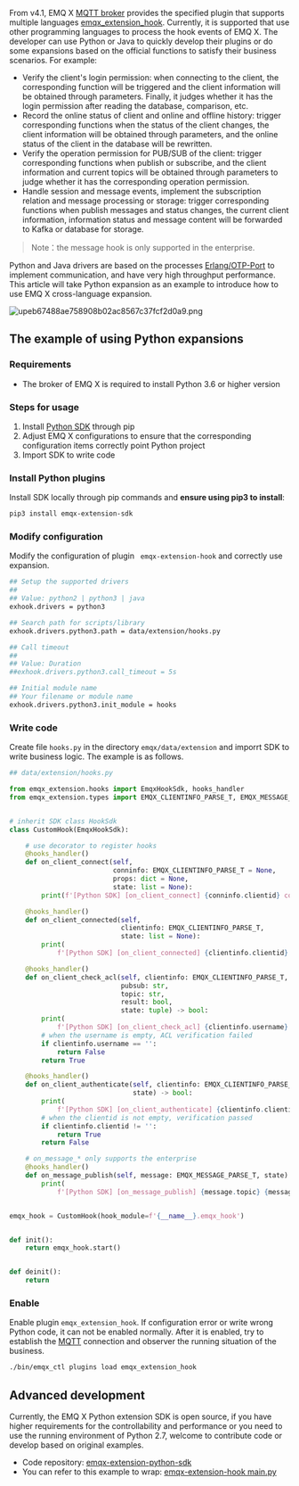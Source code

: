 From v4.1, EMQ X [MQTT broker](https://www.emqx.com/en/products/emqx) provides the specified plugin that supports multiple languages [emqx_extension_hook](https://github.com/emqx/emqx-extension-hook). Currently, it is supported that use other programming languages to process the hook events of EMQ X. The developer can use Python or Java to quickly develop their plugins or do some expansions based on the official functions to satisfy their business scenarios. For example:

- Verify the client's login permission: when connecting to the client, the corresponding function will be triggered and the client information will be obtained through parameters. Finally, it judges whether it has the login permission after reading the database, comparison, etc.
- Record the online status of client and online and offline history: trigger corresponding functions when the status of the client changes, the client information will be obtained through parameters, and the online status of the client in the database will be rewritten.
- Verify the operation permission for PUB/SUB of the client: trigger corresponding functions when publish or subscribe, and the client information and current topics will be obtained through parameters to judge whether it has the corresponding operation permission.
- Handle session and message events, implement the subscription relation and message processing or storage: trigger corresponding functions when publish messages and status changes, the current client information, information status and message content will be forwarded to Kafka or database for storage.

>  Note：the message hook is only supported in the enterprise.



Python and Java drivers are based on the processes [Erlang/OTP-Port](https://erlang.org/doc/tutorial/c_port.html) to implement communication, and have very high throughput performance. This article will take Python expansion as an example to introduce how to use EMQ X cross-language expansion.

![upeb67488ae758908b02ac8567c37fcf2d0a9.png](https://static.emqx.net/images/81aa1ab1028f0e59c08b0a00dc5ade08.png)



## The example of using Python expansions

### Requirements

- The broker of EMQ X is required to install Python 3.6 or higher version

### Steps for usage

1. Install [Python SDK](https://pypi.org/project/emqx-extension-sdk/) through pip
2. Adjust EMQ X configurations to ensure that the corresponding configuration items correctly point Python project
3. Import SDK to write code



### Install Python plugins

Install SDK locally through pip commands and **ensure using pip3 to install**:

```bash
pip3 install emqx-extension-sdk
```



### Modify configuration

Modify the configuration of plugin ` emqx-extension-hook` and correctly use expansion.

```bash
## Setup the supported drivers
##
## Value: python2 | python3 | java
exhook.drivers = python3

## Search path for scripts/library
exhook.drivers.python3.path = data/extension/hooks.py

## Call timeout
##
## Value: Duration
##exhook.drivers.python3.call_timeout = 5s

## Initial module name
## Your filename or module name
exhook.drivers.python3.init_module = hooks
```



### Write code

Create file `hooks.py` in the directory `emqx/data/extension` and imporrt SDK to write business logic. The example is as follows.

```python
## data/extension/hooks.py

from emqx_extension.hooks import EmqxHookSdk, hooks_handler
from emqx_extension.types import EMQX_CLIENTINFO_PARSE_T, EMQX_MESSAGE_PARSE_T


# inherit SDK class HookSdk 
class CustomHook(EmqxHookSdk):

  	# use decorator to register hooks
    @hooks_handler()
    def on_client_connect(self,
                          conninfo: EMQX_CLIENTINFO_PARSE_T = None,
                          props: dict = None,
                          state: list = None):
        print(f'[Python SDK] [on_client_connect] {conninfo.clientid} connecte')

    @hooks_handler()
    def on_client_connected(self,
                            clientinfo: EMQX_CLIENTINFO_PARSE_T,
                            state: list = None):
        print(
            f'[Python SDK] [on_client_connected] {clientinfo.clientid} connected')

    @hooks_handler()
    def on_client_check_acl(self, clientinfo: EMQX_CLIENTINFO_PARSE_T,
                            pubsub: str,
                            topic: str,
                            result: bool,
                            state: tuple) -> bool:
        print(
            f'[Python SDK] [on_client_check_acl] {clientinfo.username} check ACL: {pubsub} {topic}')
        # when the username is empty, ACL verification failed
        if clientinfo.username == '':
            return False
        return True

    @hooks_handler()
    def on_client_authenticate(self, clientinfo: EMQX_CLIENTINFO_PARSE_T, authresult,
                               state) -> bool:
        print(
            f'[Python SDK] [on_client_authenticate] {clientinfo.clientid} authenticate')
        # when the clientid is not empty, verification passed
        if clientinfo.clientid != '':
            return True
        return False

    # on_message_* only supports the enterprise
    @hooks_handler()
    def on_message_publish(self, message: EMQX_MESSAGE_PARSE_T, state):
        print(
            f'[Python SDK] [on_message_publish] {message.topic} {message.payload}')


emqx_hook = CustomHook(hook_module=f'{__name__}.emqx_hook')


def init():
    return emqx_hook.start()


def deinit():
    return
```



### Enable

Enable plugin `emqx_extension_hook`. If configuration error or write wrong Python code, it can not be enabled normally.  After it is enabled, try to establish the [MQTT](https://www.emqx.com/en/mqtt) connection and observer the running situation of the business.

```bash
./bin/emqx_ctl plugins load emqx_extension_hook
```



## Advanced development

Currently, the EMQ X Python extension SDK is open source, if you have higher requirements for the controllability and performance or you need to use the running environment of Python 2.7, welcome to contribute code or develop based on original examples.

- Code repository: [emqx-extension-python-sdk](https://github.com/emqx/emqx-extension-python-sdk)
- You can refer to this example to wrap: [emqx-extension-hook main.py](https://github.com/emqx/emqx-extension-hook/blob/master/test/scripts/main.py)
